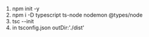 1. npm init -y
2. npm i -D typescript ts-node nodemon @types/node
3. tsc --init
4. in tsconfig.json outDir:'./dist'
